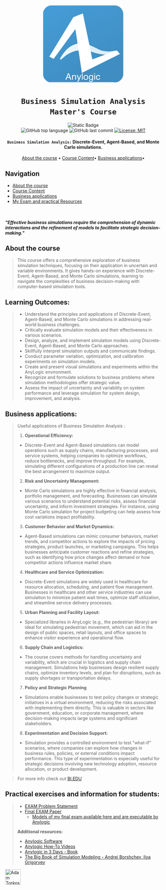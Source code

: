 <div align="center">

<a href="https://www.anylogic.com" target="_blank">
    <img src="./Anylogic_logo.png" alt="Anylogic" width="260" height="250"/>
</a>


# `Business Simulation Analysis Master's Course`

![Static Badge](https://img.shields.io/badge/mission-Optimize_business_decision--making-purple)
<br />
![GitHub top language](https://img.shields.io/github/languages/top/adamsky777/Business_Simulation_Analysis)
![GitHub last commit](https://img.shields.io/github/last-commit/adamsky777/Business_Simulation_Analysis)
[![License: MIT](https://img.shields.io/badge/License-MIT-green.svg)](https://opensource.org/licenses/MIT)

<p class="align center">
<h4><code>Business Simulation Analysis:</code> Discrete-Event, Agent-Based, and Monte Carlo simulations.</h4>
</p>

[About the course](#about-the-course) •
[Course Content](#learning-outcomes)•
[Business applications](#business-applications)•

</div>

## Navigation

- [About the course](#about-the-course)
- [Course Content](#learning-outcomes)
- [Business applications](#business-applications)
- [My Exam and practical Resources](#practical-exercises-and-information-for-students)


<br />

#### _"Effective business simulations require the comprehension of dynamic interactions and the refinement of models to facilitate strategic decision-making."_

## About the course

>This course offers a comprehensive exploration of business simulation techniques, focusing on their application in uncertain and variable environments. 
>It gives hands-on experience with Discrete-Event, Agent-Based, and Monte Carlo simulations, learning to navigate the complexities of business decision-making with computer-based simulation tools.

## Learning Outcomes:


> * Understand the principles and applications of Discrete-Event, Agent-Based, and Monte Carlo simulations in addressing real-world business challenges. 
> * Critically evaluate simulation models and their effectiveness in various scenarios. 
> * Design, analyze, and implement simulation models using Discrete-Event, Agent-Based, and Monte Carlo approaches. 
> * Skillfully interpret simulation outputs and communicate findings. 
> * Conduct parameter variation, optimization, and calibration experiments on simulation models. 
> * Create and present visual simulations and experiments within the AnyLogic environment.
> * Recognize and formulate solutions to business problems where simulation methodologies offer strategic value. 
> * Assess the impact of uncertainty and variability on system performance and leverage simulation for system design, improvement, and analysis.


## Business applications:
>
> Useful applications of Business Simulation Analysis :
> 1. **Operational Efficiency:** 
> * Discrete-Event and Agent-Based simulations can model operations such as supply chains, manufacturing processes, and service systems, helping companies to optimize workflows, reduce bottlenecks, and improve throughput. For example, simulating different configurations of a production line can reveal the best arrangement to maximize output. 
> 2. **Risk and Uncertainty Management:** 
> * Monte Carlo simulations are highly effective in financial analysis, portfolio management, and forecasting. Businesses can simulate various scenarios to understand potential risks, assess financial uncertainty, and inform investment strategies. For instance, using Monte Carlo simulation for project budgeting can help assess how cost variations impact profitability. 
> 3. **Customer Behavior and Market Dynamics:** 
> * Agent-Based simulations can mimic consumer behaviors, market trends, and competitor actions to explore the impacts of pricing strategies, product launches, or marketing campaigns. This helps businesses anticipate customer reactions and refine strategies, such as identifying how price changes affect demand or how competitor actions influence market share. 
> 4. **Healthcare and Service Optimization:** 
> * Discrete-Event simulations are widely used in healthcare for resource allocation, scheduling, and patient flow management. Businesses in healthcare and other service industries can use simulation to minimize patient wait times, optimize staff utilization, and streamline service delivery processes. 
> 5. **Urban Planning and Facility Layout:**
> * Specialized libraries in AnyLogic (e.g., the pedestrian library) are ideal for simulating pedestrian movement, which can aid in the design of public spaces, retail layouts, and office spaces to enhance visitor experience and operational flow.
> 6. **Supply Chain and Logistics:** 
> * The course covers methods for handling uncertainty and variability, which are crucial in logistics and supply chain management. Simulations help businesses design resilient supply chains, optimize inventory levels, and plan for disruptions, such as supply shortages or transportation delays. 
> 7. **Policy and Strategic Planning**
> * Simulations enable businesses to test policy changes or strategic initiatives in a virtual environment, reducing the risks associated with implementing them directly. This is valuable in sectors like government, education, or corporate management, where decision-making impacts large systems and significant stakeholders. 
> 8. **Experimentation and Decision Support:**
> * Simulation provides a controlled environment to test "what-if" scenarios, where companies can explore how changes in business rules, policies, or external conditions impact performance. This type of experimentation is especially useful for strategic decisions involving new technology adoption, resource allocation, or product development.
> 

> 
> For more info check out [BI.EDU](https://programmeinfo.bi.no/en/course/GRA-4138/2025-spring)


## Practical exercises and information for students:
> * [EXAM Problem Statement](https://github.com/adamsky777/Business_Simulation_Analysis/blob/main/EXAM/GRA4138_TermPaper.pdf)
> * [Final EXAM Paper](https://github.com/adamsky777/Business_Simulation_Analysis/blob/main/EXAM/Business%20Simulation%20EXAM_2023_Spring.pdf)
>   * [Models of my final exam available here and are executable by Anylogic](https://github.com/adamsky777/Business_Simulation_Analysis/blob/main/EXAM/QueenVicRestaurant2.alp)
> 
> **Additional resources:**
> * [Anylogic Software](https://www.anylogic.com)
> * [Anylogic How-To Videos](https://www.youtube.com/watch?v=ukffVv4phwg&list=PLUJJN9tmVTj1czFMt9IKi6wge9GnmMTN3)
> * [Anylogic in 3 Days - Book](https://www.anylogic.com/upload/al-in-3-days/anylogic-in-3-days.pdf)
> * [The Big Book of Simulation Modeling - Andrei Borshchev, Ilya Grigoryev](https://www.anylogic.de/resources/books/big-book-of-simulation-modeling/)


<a href="https://github.com/adamsky777"><img height="50" src="https://avatars.githubusercontent.com/u/73426467?s=400&u=9c2283f010f179f17aaa58a0b9fbc68efd8014fd&v=4" title="Adam Torkos" width="50"/></a>

